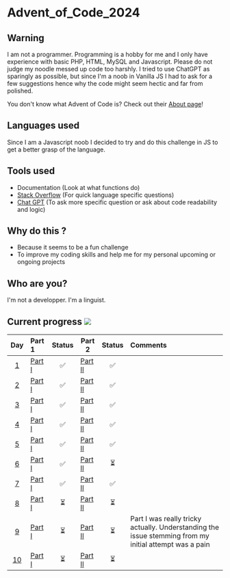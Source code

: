 # Advent_of_Code_2024

## Warning

I am not a programmer. Programming is a hobby for me and I only have experience with basic PHP, HTML, MySQL and Javascript. Please do not judge my noodle messed up code too harshly. I tried to use ChatGPT as sparingly as possible, but since I'm a noob in Vanilla JS I had to ask for a few suggestions hence why the code might seem hectic and far from polished.

You don't know what Advent of Code is? Check out their [About page](https://adventofcode.com/2024/about)!

## Languages used

Since I am a Javascript noob I decided to try and do this challenge in JS to get a better grasp of the language.

## Tools used

- Documentation (Look at what functions do)
- [Stack Overflow](https://stackoverflow.com/) (For quick language specific questions)
- [Chat GPT](https://chat.openai.com/) (To ask more specific question or ask about code readability and logic)

## Why do this ?

- Because it seems to be a fun challenge
- To improve my coding skills and help me for my personal upcoming or ongoing projects

## Who are you?

I'm not a developper. I'm a linguist.

## Current progress ![](https://geps.dev/progress/28)

|     Day      | Part 1                      | Status | Part 2                       | Status | Comments                                                                                               |
| :----------: | :-------------------------- | :----: | ---------------------------- | :----: | :----------------------------------------------------------------------------------------------------- |
| [1](Day_01)  | [Part I](Day_01/part1.html) |   ✅   | [Part II](Day_01/part2.html) |   ✅   |                                                                                                        |
| [2](Day_02)  | [Part I](Day_02/part1.html) |   ✅   | [Part II](Day_02/part2.html) |   ✅   |                                                                                                        |
| [3](Day_03)  | [Part I](Day_03/part1.html) |   ✅   | [Part II](Day_03/part2.html) |   ✅   |                                                                                                        |
| [4](Day_04)  | [Part I](Day_04/part1.html) |   ✅   | [Part II](Day_04/part2.html) |   ✅   |                                                                                                        |
| [5](Day_05)  | [Part I](Day_05/part1.html) |   ✅   | [Part II](Day_05/part2.html) |   ✅   |                                                                                                        |
| [6](Day_06)  | [Part I](Day_06/part1.html) |   ✅   | [Part II](Day_06/part2.html) |   ⏳   |                                                                                                        |
| [7](Day_07)  | [Part I](Day_07/part1.html) |   ✅   | [Part II](Day_07/part2.html) |   ✅   |                                                                                                        |
| [8](Day_08)  | [Part I](Day_08/part1.html) |   ⏳   | [Part II](Day_08/part2.html) |   ⏳   |                                                                                                        |
| [9](Day_09)  | [Part I](Day_09/part1.html) |   ⏳   | [Part II](Day_09/part2.html) |   ⏳   | Part I was really tricky actually. Understanding the issue stemming from my initial attempt was a pain |
| [10](Day_10) | [Part I](Day_10/part1.html) |   ⏳   | [Part II](Day_10/part2.html) |   ⏳   |                                                                                                        |
